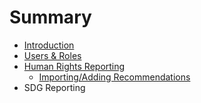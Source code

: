 # Summary

* [Introduction](README.md)
* [Users & Roles](chapter1.md)
* [Human Rights Reporting](human-rights-reporting.md)
  * [Importing/Adding Recommendations](human-rights-reporting/importingadding-recommendations.md)
* SDG Reporting

